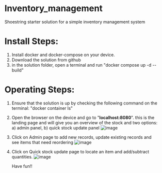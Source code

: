 # Inventory_management
Shoestring starter solution for a simple inventory management system

# Install Steps:
1. Install docker and docker-compose on your device.
2. Download the solution from github
3. in the solution folder, open a terminal and run "docker compose up -d --build"

# Operating Steps:
1. Ensure that the solution is up by checking the following command on the terminal: "docker container ls"
2. Open the browser on the device and go to "**localhost:8080**". this is the landing page and will give you an overview of the stock and two options: a) admin panel, b) quick stock update panel
   ![image](https://github.com/DigitalShoestringSolutions/Inventory_management/assets/11146716/c8cbc8d5-b2ad-4ab7-b2f9-1e2247bc330c)
   
4. Click on Admin page to add new records, update existing records and see items that need reordering
   ![image](https://github.com/DigitalShoestringSolutions/Inventory_management/assets/11146716/7ecb0ccb-4e49-40f3-9be4-45b811918b74)

6. Click on Quick stock update page to locate an item and add/subtract quantities.
   ![image](https://github.com/DigitalShoestringSolutions/Inventory_management/assets/11146716/cd369b76-e085-4430-a4af-098315c3dd08)

   Have fun!!
